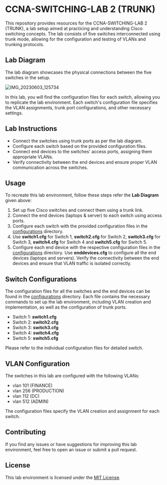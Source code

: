 # CCNA-SWITCHING-LAB 2 (TRUNK)
This repository provides resources for the CCNA-SWITCHING-LAB 2 (TRUNK), a lab setup aimed at practicing and understanding Cisco switching concepts. The lab consists of five switches interconnected using trunk mode, allowing for the configuration and testing of VLANs and trunking protocols.
## Lab Diagram
The lab diagram showcases the physical connections between the five switches in the setup.

![IMG_20230603_125734](https://github.com/ashishsjaiswal/CCNA-Switching/assets/75754028/b3b805c5-f10b-4877-a97f-a4e2783f75b4)

In this lab, you will find the configuration files for each switch, allowing you to replicate the lab environment. Each switch's configuration file specifies the VLAN assignments, trunk port configurations, and other necessary settings.

## Lab Instructions
- Connect the switches using trunk ports as per the lab diagram.
- Configure each switch based on the provided configuration files.
- Connect end devices to the switches' access ports, assigning them appropriate VLANs.
- Verify connectivity between the end devices and ensure proper VLAN communication across the switches.

## Usage
To recreate this lab environment, follow these steps refer the **Lab Diagram** given above:
1. Set up five Cisco switches and connect them using a trunk link.
2. Connect the end devices (laptops & server) to each switch using access ports.
3. Configure each switch with the provided configuration files in the [configurations](https://github.com/ashishsjaiswal/CCNA-Switching/tree/08babd9a9238abf77f8753b0a97aecc41742cab9/CCNA-SWITCHING-LAB%202%20%20(TRUNK)/configurations) directory.
4. Use **switch1.cfg** for Switch 1, **switch2.cfg** for Switch 2, **switch3.cfg** for Switch 3, **switch4.cfg** for Switch 4 and **switch5.cfg** for Switch 5.
5. Configure each end device with the respective configuration files in the [configurations](https://github.com/ashishsjaiswal/CCNA-Switching/tree/08babd9a9238abf77f8753b0a97aecc41742cab9/CCNA-SWITCHING-LAB%202%20%20(TRUNK)/configurations) directory. Use **enddevices.cfg** to configure all the end devices (laptops and servers). Verify the connectivity between the end devices and ensure that VLAN traffic is isolated correctly.

## Switch Configurations

The configuration files for all the switches and the end devices can be found in the [configurations](https://github.com/ashishsjaiswal/CCNA-Switching/tree/08babd9a9238abf77f8753b0a97aecc41742cab9/CCNA-SWITCHING-LAB%202%20%20(TRUNK)/configurations) directory. Each file contains the necessary commands to set up the lab environment, including VLAN creation and implementation, as well as the configuration of trunk ports.

- Switch 1: **switch1.cfg**
- Switch 2: **switch2.cfg**
- Switch 3: **switch3.cfg**
- Switch 4: **switch4.cfg**
- Switch 5: **switch5.cfg**

Please refer to the individual configuration files for detailed switch.

## VLAN Configuration
The switches in this lab are configured with the following VLANs:
- vlan 101 (FINANCE)
- vlan 256 (PRODUCTION)
- vlan 112 (DC)
- vlan 512 (ADMIN)

The configuration files specify the VLAN creation and assignment for each switch.

<!--- ## Troubleshooting -->

<!--- If you encounter any issues while setting up or running the lab, refer to the troubleshooting directory. It contains common problems and their possible solutions. -->

## Contributing
If you find any issues or have suggestions for improving this lab environment, feel free to open an issue or submit a pull request.

## License
This lab environment is licensed under the [MIT License](https://github.com/ashishsjaiswal/CCNA-Switching/blob/00ddc3eca4f2c1c0442ba43d91cabefb51a138cd/LICENSE).

